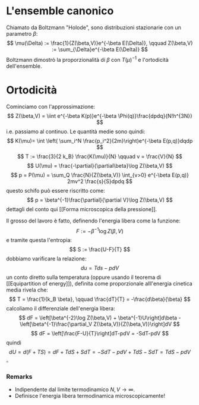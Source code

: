 # L'ensemble canonico
Chiamato da Boltzmann "Holode", sono distribuzioni stazionarie con un parametro $\beta$:
$$
\mu(\Delta) := \frac{1}{Z(\beta,V)}e^{-\beta E(\Delta)}, \qquad Z(\beta,V) := \sum_{\Delta}e^{-\beta E(\Delta)}
$$
Boltzmann dimostrò la proporzionalità di $\beta$ con $T(\mu)^{-1}$ e l'ortodicità dell'ensemble.

# Ortodicità
Cominciamo con l'approssimazione:
$$
Z(\beta,V) = \iint e^{-\beta K(p)}e^{-\beta \Phi(q)}\frac{dpdq}{N!h^{3N}}
$$
i.e. passiamo al continuo. Le quantità medie sono quindi:
$$
K(\mu)= \int \left( \sum_i^N \frac{p_i^2}{2m}\right)e^{-\beta E(p,q)}dqdp
$$
$$
T := \frac{3}{2 k_B} \frac{K(\mu)}{N} \qquad v = \frac{V}{N}
$$
$$
U(\mu) = \frac{-\partial}{\partial\beta}\log Z(\beta,V)
$$
$$
p = P(\mu) = \sum_Q \frac{N}{Z(\beta,V)} \int_{v>0} e^{-\beta E(p,q)} 2mv^2 \frac{s}{S}dpdq
$$
questo schifo può essere riscritto come:
$$
p = \beta^{-1}\frac{\partial}{\partial V}\log Z(\beta,V)
$$
dettagli del conto qui [[Forma microscopica della pressione]].

Il grosso del lavoro è fatto, definendo l'energia libera come la funzione:
$$
F := -\beta^{-1}\log Z(\beta,V)
$$
e tramite questa l'entropia:
$$
S := \frac{U-F}{T}
$$
dobbiamo varificare la relazione:
$$
du = Tds - pdV
$$
un conto diretto sulla temperatura (oppure usando il teorema di [[Equipartition of energy]]), definita come proporzionale alll'energia cinetica media rivela che:
$$
T = \frac{1}{k_B \beta}, \qquad \frac{dT}{T} = -\frac{d\beta}{\beta}
$$
calcoliamo il differenziale dell'energia libera:
$$
dF = \left[\beta^{-2}\log Z(\beta,V) + \beta^{-1}U\right]d\beta -\left[\beta^{-1}\frac{\partial_V Z(\beta,V)}{Z(\beta,V)}\right]dV
$$
$$
dF = \left[\frac{F-U}{T}\right]dT-pdV = -SdT-pdV
$$
quindi
$$
dU = d(F+TS) = dF + TdS + SdT = -SdT-pdV + TdS - SdT = TdS - pdV
$$
$\square$

### Remarks
- Indipendente dal limite termodinamico $N,V \to \infty$.
- Definisce l'energia libera termodinamica microscopicamente!

